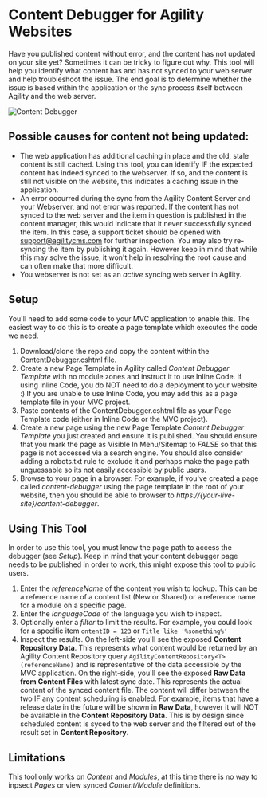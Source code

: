 # Content Debugger for Agility Websites
Have you published content without error, and the content has not updated on your site yet? Sometimes it can be tricky to figure out why. This tool will help you identify what content has and has not synced to your web server and help troubleshoot the issue. The end goal is to determine whether the issue is based within the application or the sync process itself between Agility and the web server.

![Content Debugger](https://github.com/agility/ContentDebugger/raw/master/content-debbugger.png "Content Debugger")

## Possible causes for content not being updated:
- The web application has additional caching in place and the old, stale content is still cached. Using this tool, you can identify IF the expected content has indeed synced to the webserver. If so, and the content is still not visible on the website, this indicates a caching issue in the application.
- An error occurred during the sync from the Agility Content Server and your Webserver, and not error was reported. If the content has not synced to the web server and the item in question is published in the content manager, this would indicate that it never successfully synced the item. In this case, a support ticket should be opened with support@agilitycms.com for further inspection. You may also try re-syncing the item by publishing it again. However keep in mind that while this may solve the issue, it won't help in resolving the root cause and can often make that more difficult.
- You webserver is not set as an *active* syncing web server in Agility.


## Setup
You'll need to add some code to your MVC application to enable this. The easiest way to do this is to create a page template which executes the code we need.

1. Download/clone the repo and copy the content within the ContentDebugger.cshtml file.
2. Create a new Page Template in Agility called *Content Debugger Template* with no module zones and instruct it to use Inline Code. If using Inline Code, you do NOT need to do a deployment to your website :) If you are unable to use Inline Code, you may add this as a page template file in your MVC project.
3. Paste contents of the ContentDebugger.cshtml file as your Page Template code (either in Inline Code or the MVC project).
4. Create a new page using the new Page Template *Content Debugger Template* you just created and ensure it is published. You should ensure that you mark the page as Visible In Menu/Sitemap to *FALSE* so that this page is not accessed via a search engine. You should also consider adding a robots.txt rule to exclude it and perhaps make the page path unguessable so its not easily accessible by public users.
5. Browse to your page in a browser. For example, if you've created a page called *content-debugger* using the page template in the root of your website, then you should be able to browser to *https://{your-live-site}/content-debugger*.

## Using This Tool
In order to use this tool, you must know the page path to access the debugger (see *Setup*). Keep in mind that your content debugger page needs to be published in order to work, this might expose this tool to public users.

1. Enter the *referenceName* of the content you wish to lookup. This can be a reference name of a content list (New or Shared) or a reference name for a module on a specific page.
2. Enter the *languageCode* of the language you wish to inspect.
3. Optionally enter a *filter* to limit the results. For example, you could look for a specific item `ontentID = 123` or `Title like '%something%'`
4. Inspect the results. On the left-side you'll see the exposed **Content Repository Data**. This represents what content would be returned by an Agility Content Repository query `AgilityContentRepository<T>(referenceName)` and is representative of the data accessible by the MVC application.
On the right-side, you'll see the exposed **Raw Data from Content Files** with latest sync date. This represents the actual content of the synced content file. The content will differ between the two IF any content scheduling is enabled. For example, items that have a release date in the future will be shown in **Raw Data**, however it will NOT be available in the **Content Repository Data**. This is by design since scheduled content is syced to the web server and the filtered out of the result set in **Content Repository**.



## Limitations
This tool only works on *Content* and *Modules*, at this time there is no way to inpsect *Pages* or view synced *Content/Module* definitions. 
